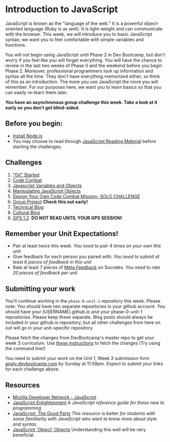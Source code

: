 # Introduction to JavaScript

<!-- Please do not start week 3. We will release it with changes at least by the Sunday before week 3 begins.  -->


JavaScript is known as the "language of the web." It is a powerful object-oriented language (Ruby is as well). It is light-weight and can communicate with the browser. This week, we will introduce you to basic JavaScript syntax; we want you to feel comfortable with simple variables and functions. 

You will not begin using JavaScript until Phase 2 in Dev Bootcamp, but don't worry if you feel like you will forget everything. You will have the chance to review in the last two weeks of Phase 0 and the weekend before you begin Phase 2. Moreover, professional programmers look up information and syntax all the time. They don't have everything memorized either, so think of this as an introduction. The more you use JavaScript the more you will remember. For our purposes here, we want you to learn basics so that you can easily re-learn them later. 

**You have an asynchronous group challenge this week. Take a look at it early so you don't get blind-sided.**

## Before you begin:
- [Install Node.js](reading-material/install_node.md)
- You may choose to read through [JavaScript Reading Material](reading-material) before starting the challenges.

## Challenges
1. ["Git" Started](1-git-started)
2. [Code Combat](2-code-combat)
3. [Javascript Variables and Objects](3-js-variables-objects)
4. [Manipulating JavaScript Objects](4-manipulating-js-objects)
5. [Design Your Own Code Combat Mission- SOLO CHALLENGE](5-design-cc-mission-solo-challenge)
6. [Group Project](6-group-project) **Check this out early!**
7. [Technical Blog](7-technical-blog.md)
8. [Cultural Blog](8-cultural-blog.md)
9. [GPS 1.2](9-gps1.2): **DO NOT READ UNTIL YOUR GPS SESSION!**

## Remember your Unit Expectations!
- Pair at least twice this week.  *You need to pair 4 times on your own this unit*
- Give feedback for each person you paired with. *You need to submit at least 6 pieces of feedback in this unit*
- Rate at least 7 pieces of [Meta Feedback](https://socrates.devbootcamp.com/feedback) on Socrates. *You need to rate 20 pieces of feedback per unit*

## Submitting your work

You'll continue working in the `phase-0-unit-1` repository this week. Please note: You should have two separate repositories in your github account. You should have your [USERNAME].github.io and your phase-0-unit-1 repositories. Please keep these separate. Blog posts should always be included in your github.io repository, but all other challenges from here on out will go in your unit-specific repository. 

Please fetch the changes from DevBootcamp's master repo to get your week 3 curriculum. Use [these instructions](https://github.com/Devbootcamp/phase-0-handbook/blob/master/fetching-changes.md) to fetch the changes (Try using the command line!)

You need to submit your work on the Unit 1, Week 3 submission form [apply.devbootcamp.com](http://apply.devbootcamp.com) by Sunday at 11:59pm. Expect to submit your links for each challenge above. 


## Resources
- [Mozilla Developer Network - JavaScript](https://developer.mozilla.org/en-US/docs/Web/JavaScript) 
- [JavaScript Enlightenment](http://www.javascriptenlightenment.com/) *A JavaScript reference guide for those new to programming*
- [JavaScript: The Good Parts](http://shop.oreilly.com/product/9780596517748.do) *This resource is better for students with some familiarity with JavaScript who want to know more about style and syntax.*
- [JavaScript 'Object' Objects](http://www.sitepoint.com/back-to-basics-javascript-object-syntax/) Understanding this well will be very beneficial.

